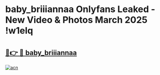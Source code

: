 # baby_briiiannaa Onlyfans Leaked - New Video & Photos March 2025 !w1elq

# <h2><a href="https://jd67mx.iuczelnia.edu.pl?title=baby_briiiannaa&ref=w1elq">🔗👉 🔴 baby_briiiannaa</a></h2>

[![acn](https://github.com/user-attachments/assets/0f9c940e-d8b0-45ae-aac7-cd30a18b3e1c)](https://jd67mx.iuczelnia.edu.pl?title=baby_briiiannaa&ref=w1elq)

